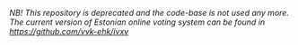 
*NB! This repository is deprecated and the code-base is not used any more. The
current version of Estonian online voting system can be found in
https://github.com/vvk-ehk/ivxv*


